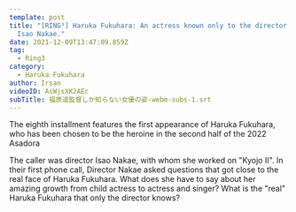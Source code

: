 ```yaml
---
template: post
title: "[RING³] Haruka Fukuhara: An actress known only to the director / Caller:
  Isao Nakae."
date: 2021-12-09T13:47:09.859Z
tag:
  - Ring3
category:
  - Haruka Fukuhara
author: Irsan
videoID: AsWjsXK2AEc
subTitle: 福原遥監督しか知らない女優の姿-webm-subs-1.srt
---
```

The eighth installment features the first appearance of Haruka Fukuhara, who has been chosen to be the heroine in the second half of the 2022 Asadora

The caller was director Isao Nakae, with whom she worked on "Kyojo II". In their first phone call, Director Nakae asked questions that got close to the real face of Haruka Fukuhara. What does she have to say about her amazing growth from child actress to actress and singer? What is the "real" Haruka Fukuhara that only the director knows?